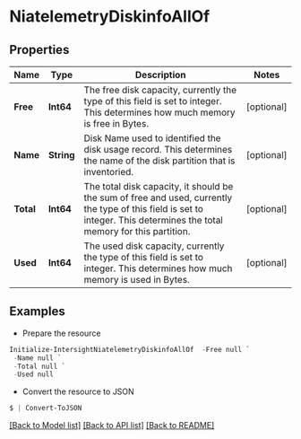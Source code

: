 # NiatelemetryDiskinfoAllOf
## Properties

Name | Type | Description | Notes
------------ | ------------- | ------------- | -------------
**Free** | **Int64** | The free disk capacity, currently the type of this field is set to integer. This determines how much memory is free in Bytes. | [optional] 
**Name** | **String** | Disk Name used to identified the disk usage record. This determines the name of the disk partition that is inventoried. | [optional] 
**Total** | **Int64** | The total disk capacity, it should be the sum of free and used, currently the type of this field is set to integer. This determines the total memory for this partition. | [optional] 
**Used** | **Int64** | The used disk capacity, currently the type of this field is set to integer. This determines how much memory is used in Bytes. | [optional] 

## Examples

- Prepare the resource
```powershell
Initialize-IntersightNiatelemetryDiskinfoAllOf  -Free null `
 -Name null `
 -Total null `
 -Used null
```

- Convert the resource to JSON
```powershell
$ | Convert-ToJSON
```

[[Back to Model list]](../README.md#documentation-for-models) [[Back to API list]](../README.md#documentation-for-api-endpoints) [[Back to README]](../README.md)

